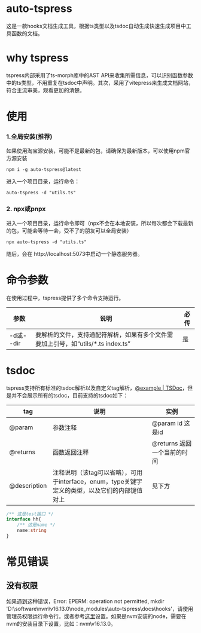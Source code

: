 # auto-tspress
这是一款hooks文档生成工具，根据ts类型以及tsdoc自动生成快速生成项目中工具函数的文档。

# why tspress

tspress内部采用了ts-morph库中的AST API来收集所需信息，可以识别函数参数中的ts类型，不用重复在tsdoc中声明。其次，采用了vitepress来生成文档网站，符合主流审美，观看更加的清楚。

# 使用

### 1.全局安装(推荐)
如果使用淘宝源安装，可能不是最新的包，请确保为最新版本，可以使用npm官方源安装

```node
npm i -g auto-tspress@latest
```

进入一个项目目录，运行命令：

```node
auto-tspress -d "utils.ts"
```

### 2.  npx或pnpx

进入一个项目目录，运行命令即可（npx不会在本地安装，所以每次都会下载最新的包，可能会等待一会，受不了的朋友可以全局安装）
```npm
npx auto-tspress -d "utils.ts"
```
随后，会在 http://localhost:5073中启动一个静态服务器。

# 命令参数

在使用过程中，tspress提供了多个命令支持运行。

| 参数      | 说明                                                         | 必传 |
| --------- | ------------------------------------------------------------ | ---- |
| -d或--dir | 要解析的文件，支持通配符解析，如果有多个文件需要加上引号，如“utils/*.ts  index.ts” | 是   |

# tsdoc

tspress支持所有标准的tsdoc解析以及自定义tag解析，[@example | TSDoc](https://tsdoc.org/pages/tags/example/)，但是并不会展示所有的tsdoc，目前支持的tsdoc如下：

| tag          | 说明                                                         | 实例                        |
| ------------ | ------------------------------------------------------------ | --------------------------- |
| @param       | 参数注释                                                     | @param id 这是id            |
| @returns     | 函数返回注释                                                 | @returns 返回一个当前的时间 |
| @description | 注释说明（该tag可以省略），可用于interface，enum，type关键字定义的类型，以及它们的内部键值对上 | 见下方                      |

```ts
/** 这是test接口 */
interface hh{
    /** 这是name */
    name:string
}
```

# 常见错误

## 没有权限
 如果遇到这种错误，Error: EPERM: operation not permitted, mkdir 'D:\software\nvm\v16.13.0\node_modules\auto-tspress\docs\hooks'，请使用管理员权限运行命令行。或者参考[这里](https://www.cnblogs.com/echo-7s/p/16610255.html)设置。如果是nvm安装的node，需要在nvm的安装目录下设置，比如：nvm\v16.13.0。